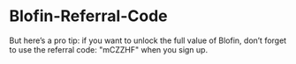 # Blofin-Referral-Code
But here’s a pro tip: if you want to unlock the full value of Blofin, don’t forget to use the referral code: "mCZZHF" when you sign up.
